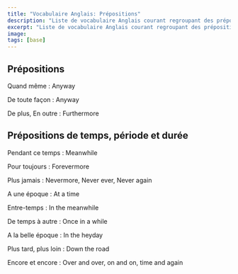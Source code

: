 ```yaml
---
title: "Vocabulaire Anglais: Prépositions"
description: "Liste de vocabulaire Anglais courant regroupant des prépositions difficiles à mémoriser."
excerpt: "Liste de vocabulaire Anglais courant regroupant des prépositions difficiles à mémoriser."
image:
tags: [base]
---
```



## Prépositions

Quand même
: Anyway

De toute façon
: Anyway

De plus, En outre
: Furthermore

## Prépositions de temps, période et durée

Pendant ce temps
: Meanwhile

Pour toujours
: Forevermore

Plus jamais
: Nevermore, Never ever, Never again

A une époque
: At a time

Entre-temps
: In the meanwhile

De temps à autre
: Once in a while

A la belle époque
: In the heyday

Plus tard, plus loin
: Down the road

Encore et encore
: Over and over, on and on, time and again
